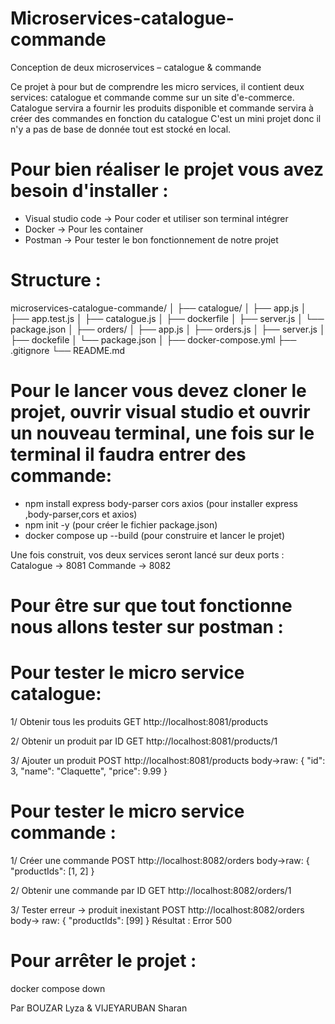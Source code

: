 # Microservices-catalogue-commande
Conception de deux microservices – catalogue & commande

Ce projet à pour but de comprendre les micro services, il contient deux services: catalogue et commande comme sur un site d'e-commerce.
Catalogue servira a fournir les produits disponible et commande servira à créer des commandes en fonction du catalogue
C'est un mini projet donc il n'y a pas de base de donnée tout est stocké en local.

# Pour bien réaliser le projet vous avez besoin d'installer :
- Visual studio code -> Pour coder et utiliser son terminal intégrer
- Docker -> Pour les container
- Postman -> Pour tester le bon fonctionnement de notre projet

# Structure :
microservices-catalogue-commande/
│
├── catalogue/
│   ├── app.js
│   ├── app.test.js
│   ├── catalogue.js
│   ├── dockerfile
│   ├── server.js
│   └── package.json
│
├── orders/
│   ├── app.js
│   ├── orders.js
│   ├── server.js
│   ├── dockefile
│   └── package.json
│
├── docker-compose.yml
├── .gitignore
└── README.md


# Pour le lancer vous devez cloner le projet, ouvrir visual studio et ouvrir un nouveau terminal, une fois sur le terminal il faudra entrer des commande:

- npm install express body-parser cors axios (pour installer express ,body-parser,cors et axios)
- npm init -y (pour créer le fichier package.json)
- docker compose up --build (pour construire et lancer le projet)

Une fois construit, vos deux services seront lancé sur deux ports :
Catalogue -> 8081
Commande -> 8082

# Pour être sur que tout fonctionne nous allons tester sur postman :

# Pour tester le micro service catalogue:
1/ Obtenir tous les produits
GET http://localhost:8081/products

2/ Obtenir un produit par ID
GET http://localhost:8081/products/1

3/ Ajouter un produit
POST http://localhost:8081/products
body->raw: {
  "id": 3,
  "name": "Claquette",
  "price": 9.99
}

# Pour tester le micro service commande : 
1/ Créer une commande
POST http://localhost:8082/orders
body->raw: {
  "productIds": [1, 2]
}

2/ Obtenir une commande par ID
GET http://localhost:8082/orders/1

3/ Tester erreur -> produit inexistant
POST http://localhost:8082/orders
body-> raw: {
  "productIds": [99]
}
Résultat : Error 500

# Pour arrêter le projet : 
docker compose down

Par BOUZAR Lyza & VIJEYARUBAN Sharan